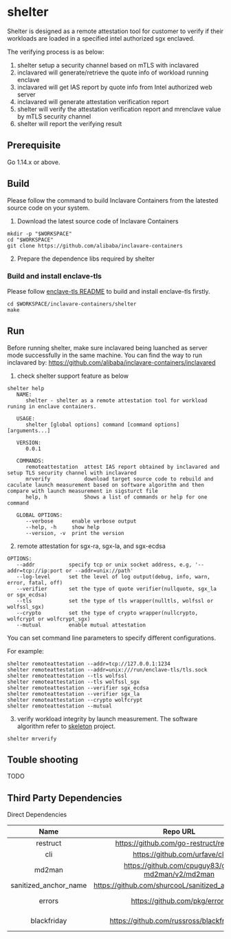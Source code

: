 # shelter

Shelter is designed as a remote attestation tool for customer to verify if their workloads are loaded in a specified intel authorized sgx enclaved.

The verifying process is as below:
1. shelter setup a security channel based on mTLS with inclavared
2. inclavared will generate/retrieve the quote info of workload running enclave
3. inclavared will get IAS report by quote info from Intel authorized web server
4. inclavared will generate attestation verification report
5. shelter will verify the attestation verification report and mrenclave value by mTLS security channel
6. shelter will report the verifying result

## Prerequisite

Go 1.14.x or above.

## Build

Please follow the command to build Inclavare Containers from the latested source code on your system.

1. Download the latest source code of Inclavare Containers

```shell
mkdir -p "$WORKSPACE"
cd "$WORKSPACE"
git clone https://github.com/alibaba/inclavare-containers
```

2. Prepare the dependence libs required by shelter

### Build and install enclave-tls

Please follow [enclave-tls README](https://github.com/alibaba/inclavare-containers/tree/master/enclave-tls) to build and install enclave-tls firstly.

```shell
cd $WORKSPACE/inclavare-containers/shelter
make 
```

## Run

Before running shelter, make sure inclavared being luanched as server mode successfully in the same machine.
You can find the way to run inclavared by: https://github.com/alibaba/inclavare-containers/inclavared

1. check shelter support feature as below

```shell
shelter help
   NAME:
      shelter - shelter as a remote attestation tool for workload runing in enclave containers.

   USAGE:
      shelter [global options] command [command options] [arguments...]

   VERSION:
      0.0.1

   COMMANDS:
      remoteattestation  attest IAS report obtained by inclavared and setup TLS security channel with inclavared
      mrverify           download target source code to rebuild and caculate launch measurement based on software algorithm and then compare with launch measurement in sigsturct file
      help, h            Shows a list of commands or help for one command

   GLOBAL OPTIONS:
      --verbose      enable verbose output
      --help, -h     show help
      --version, -v  print the version
```

2. remote attestation for sgx-ra, sgx-la, and sgx-ecdsa

```shell
OPTIONS:
   --addr           specify tcp or unix socket address, e.g, '--addr=tcp://ip:port or --addr=unix://path'
   --log-level      set the level of log output(debug, info, warn, error, fatal, off)
   --verifier       set the type of quote verifier(nullquote, sgx_la or sgx_ecdsa)
   --tls            set the type of tls wrapper(nulltls, wolfssl or wolfssl_sgx)
   --crypto         set the type of crypto wrapper(nullcrypto, wolfcrypt or wolfcrypt_sgx)
   --mutual         enable mutual attestation
```

You can set command line parameters to specify different configurations.

For example:
```shell
shelter remoteattestation --addr=tcp://127.0.0.1:1234
shelter remoteattestation --addr=unix:///run/enclave-tls/tls.sock
shelter remoteattestation --tls wolfssl
shelter remoteattestation --tls wolfssl_sgx
shelter remoteattestation --verifier sgx_ecdsa
shelter remoteattestation --verifier sgx_la
shelter remoteattestation --crypto wolfcrypt
shelter remoteattestation --mutual
```

3. verify workload integrity by launch measurement.
   The software algorithm refer to [skeleton](https://github.com/alibaba/inclavare-containers/tree/master/rune/libenclave/internal/runtime/pal/skeleton) project.

```shell
shelter mrverify
```

## Touble shooting

TODO

## Third Party Dependencies

Direct Dependencies

| Name | Repo URL | Licenses |
| :--: | :-------:   | :-------: |
| restruct | https://github.com/go-restruct/restruct                    | ISC |
| cli | https://github.com/urfave/cli                    | MIT |
| md2man | https://github.com/cpuguy83/go-md2man/v2/md2man                    | MIT |
| sanitized_anchor_name | https://github.com/shurcooL/sanitized_anchor_name                    | MIT |
| errors | https://github.com/pkg/errors                    | BSD-2-Clause |
| blackfriday | https://github.com/russross/blackfriday/v2                    | BSD-2-Clause |
